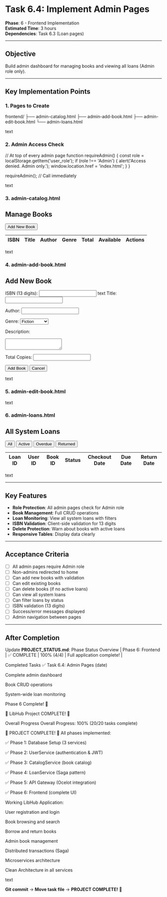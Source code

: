 # Task 6.4: Implement Admin Pages

**Phase**: 6 - Frontend Implementation  
**Estimated Time**: 3 hours  
**Dependencies**: Task 6.3 (Loan pages)

---

## Objective

Build admin dashboard for managing books and viewing all loans (Admin role only).

---

## Key Implementation Points

### 1. Pages to Create

frontend/
├── admin-catalog.html
├── admin-add-book.html
├── admin-edit-book.html
└── admin-loans.html

text

### 2. Admin Access Check

// At top of every admin page
function requireAdmin() {
const role = localStorage.getItem('user_role');
if (role !== 'Admin') {
alert('Access denied. Admin only.');
window.location.href = 'index.html';
}
}

requireAdmin(); // Call immediately

text

### 3. admin-catalog.html

<h2>Manage Books</h2> <button onclick="location.href='admin-add-book.html'">Add New Book</button> <table id="bookTable"> <thead> <tr> <th>ISBN</th> <th>Title</th> <th>Author</th> <th>Genre</th> <th>Total</th> <th>Available</th> <th>Actions</th> </tr> </thead> <tbody id="bookList"></tbody> </table> <script> async function loadBooks() { const response = await fetch('http://localhost:5000/api/books'); const books = await response.json(); document.getElementById('bookList').innerHTML = books.map(book => ` <tr> <td>${book.isbn}</td> <td>${book.title}</td> <td>${book.author}</td> <td>${book.genre}</td> <td>${book.totalCopies}</td> <td>${book.availableCopies}</td> <td> <button onclick="editBook(${book.bookId})">Edit</button> <button onclick="deleteBook(${book.bookId})">Delete</button> </td> </tr> `).join(''); } async function deleteBook(bookId) { if (!confirm('Delete this book?')) return; const token = localStorage.getItem('jwt_token'); const response = await fetch( `http://localhost:5000/api/books/${bookId}`, { method: 'DELETE', headers: { 'Authorization': `Bearer ${token}` } } ); if (response.ok) { loadBooks(); // Refresh } else { alert('Cannot delete book (may have active loans)'); } } </script>
text

### 4. admin-add-book.html

<h2>Add New Book</h2> <form id="addBookForm"> <label>ISBN (13 digits):</label> <input type="text" id="isbn" pattern="[0-9]{13}" required>
text
<label>Title:</label>
<input type="text" id="title" required>

<label>Author:</label>
<input type="text" id="author" required>

<label>Genre:</label>
<select id="genre" required>
    <option value="Fiction">Fiction</option>
    <option value="Non-Fiction">Non-Fiction</option>
    <!-- Add more -->
</select>

<label>Description:</label>
<textarea id="description"></textarea>

<label>Total Copies:</label>
<input type="number" id="totalCopies" min="0" required>

<button type="submit">Add Book</button>
<button type="button" onclick="location.href='admin-catalog.html'">Cancel</button>
</form> <script> document.getElementById('addBookForm').addEventListener('submit', async (e) => { e.preventDefault(); const token = localStorage.getItem('jwt_token'); const bookData = { isbn: document.getElementById('isbn').value, title: document.getElementById('title').value, author: document.getElementById('author').value, genre: document.getElementById('genre').value, description: document.getElementById('description').value, totalCopies: parseInt(document.getElementById('totalCopies').value) }; const response = await fetch('http://localhost:5000/api/books', { method: 'POST', headers: { 'Authorization': `Bearer ${token}`, 'Content-Type': 'application/json' }, body: JSON.stringify(bookData) }); if (response.ok) { alert('Book added successfully!'); location.href = 'admin-catalog.html'; } else { const error = await response.json(); alert(`Error: ${error.message}`); } }); </script>
text

### 5. admin-edit-book.html

<!-- Similar to add-book but: - Load existing book data on page load (GET /api/books/{id}) - Pre-fill form fields - Use PUT instead of POST - ISBN should be read-only (can't change) -->
text

### 6. admin-loans.html

<h2>All System Loans</h2> <div id="filters"> <button onclick="filterLoans('all')">All</button> <button onclick="filterLoans('active')">Active</button> <button onclick="filterLoans('overdue')">Overdue</button> <button onclick="filterLoans('returned')">Returned</button> </div> <table id="loansTable"> <thead> <tr> <th>Loan ID</th> <th>User ID</th> <th>Book ID</th> <th>Status</th> <th>Checkout Date</th> <th>Due Date</th> <th>Return Date</th> </tr> </thead> <tbody id="loansList"></tbody> </table> <script> async function loadAllLoans() { const token = localStorage.getItem('jwt_token'); const response = await fetch('http://localhost:5000/api/loans', { headers: { 'Authorization': `Bearer ${token}` } }); const loans = await response.json(); renderLoans(loans); } function filterLoans(filter) { // Filter and re-render based on status } </script>
text

---

## Key Features

- **Role Protection**: All admin pages check for Admin role
- **Book Management**: Full CRUD operations
- **Loan Monitoring**: View all system loans with filters
- **ISBN Validation**: Client-side validation for 13 digits
- **Delete Protection**: Warn about books with active loans
- **Responsive Tables**: Display data clearly

---

## Acceptance Criteria

- [ ] All admin pages require Admin role
- [ ] Non-admins redirected to home
- [ ] Can add new books with validation
- [ ] Can edit existing books
- [ ] Can delete books (if no active loans)
- [ ] Can view all system loans
- [ ] Can filter loans by status
- [ ] ISBN validation (13 digits)
- [ ] Success/error messages displayed
- [ ] Admin navigation between pages

---

## After Completion

Update **PROJECT_STATUS.md**:
Phase Status Overview
| Phase 6: Frontend | ✅ COMPLETE | 100% (4/4) | Full application complete! |

Completed Tasks
✅ Task 6.4: Admin Pages (date)

Complete admin dashboard

Book CRUD operations

System-wide loan monitoring

Phase 6 Complete! 🎉

🚀 LibHub Project COMPLETE! 🚀

Overall Progress
Overall Progress: 100% (20/20 tasks complete)

🎉 PROJECT COMPLETE! 🎉
All phases implemented:

✅ Phase 1: Database Setup (3 services)

✅ Phase 2: UserService (authentication & JWT)

✅ Phase 3: CatalogService (book catalog)

✅ Phase 4: LoanService (Saga pattern)

✅ Phase 5: API Gateway (Ocelot integration)

✅ Phase 6: Frontend (complete UI)

Working LibHub Application:

User registration and login

Book browsing and search

Borrow and return books

Admin book management

Distributed transactions (Saga)

Microservices architecture

Clean Architecture in all services

text

**Git commit** → **Move task file** → **PROJECT COMPLETE!** 🎉